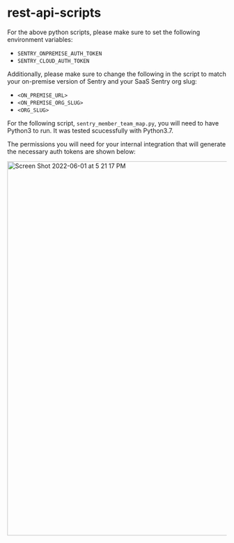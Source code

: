 # rest-api-scripts

For the above python scripts, please make sure to set the following environment variables: 

- `SENTRY_ONPREMISE_AUTH_TOKEN`
- `SENTRY_CLOUD_AUTH_TOKEN`  

Additionally, please make sure to change the following in the script to match your on-premise version of Sentry and your SaaS Sentry org slug: 

- `<ON_PREMISE_URL>`
- `<ON_PREMISE_ORG_SLUG>`
- `<ORG_SLUG>`

For the following script, `sentry_member_team_map.py`, you will need to have Python3 to run.  It was tested scucessfully with Python3.7.  

The permissions you will need for your internal integration that will generate the necessary auth tokens are shown below:

<img width="859" alt="Screen Shot 2022-06-01 at 5 21 17 PM" src="https://user-images.githubusercontent.com/4613264/171522708-254232b0-f2a1-428d-98dc-b02937db7959.png">
